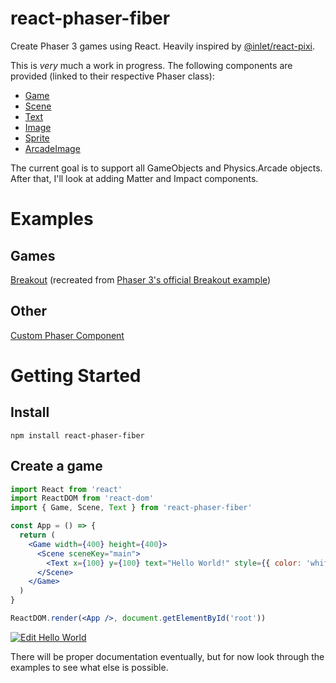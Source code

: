 # react-phaser-fiber

Create Phaser 3 games using React. Heavily inspired by [@inlet/react-pixi](https://github.com/inlet/react-pixi).

This is _very_ much a work in progress. The following components are provided (linked to their respective Phaser class):

- [Game](https://photonstorm.github.io/phaser3-docs/Phaser.Game.html)
- [Scene](https://photonstorm.github.io/phaser3-docs/Phaser.Scene.html)
- [Text](https://photonstorm.github.io/phaser3-docs/Phaser.GameObjects.Text.html)
- [Image](https://photonstorm.github.io/phaser3-docs/Phaser.GameObjects.Image.html)
- [Sprite](https://photonstorm.github.io/phaser3-docs/Phaser.GameObjects.Sprite.html)
- [ArcadeImage](https://photonstorm.github.io/phaser3-docs/Phaser.Physics.Arcade.Image.html)

The current goal is to support all GameObjects and Physics.Arcade objects. After that, I'll look at adding Matter and Impact components.

# Examples

## Games

[Breakout](https://codesandbox.io/s/github/mattjennings/react-phaser-fiber/tree/master/examples/breakout) (recreated from [Phaser 3's official Breakout example](https://labs.phaser.io/edit.html?src=src\games\breakout\breakout.js))

## Other

[Custom Phaser Component](https://codesandbox.io/s/github/mattjennings/react-phaser-fiber/tree/master/examples/custom-component)

# Getting Started

## Install

```cli
npm install react-phaser-fiber
```

## Create a game

```jsx
import React from 'react'
import ReactDOM from 'react-dom'
import { Game, Scene, Text } from 'react-phaser-fiber'

const App = () => {
  return (
    <Game width={400} height={400}>
      <Scene sceneKey="main">
        <Text x={100} y={100} text="Hello World!" style={{ color: 'white' }} />
      </Scene>
    </Game>
  )
}

ReactDOM.render(<App />, document.getElementById('root'))
```

[![Edit Hello World](https://codesandbox.io/static/img/play-codesandbox.svg)](https://codesandbox.io/s/github/mattjennings/react-phaser-fiber/tree/master/examples/hello-world)

There will be proper documentation eventually, but for now look through the examples to see what else is possible.
